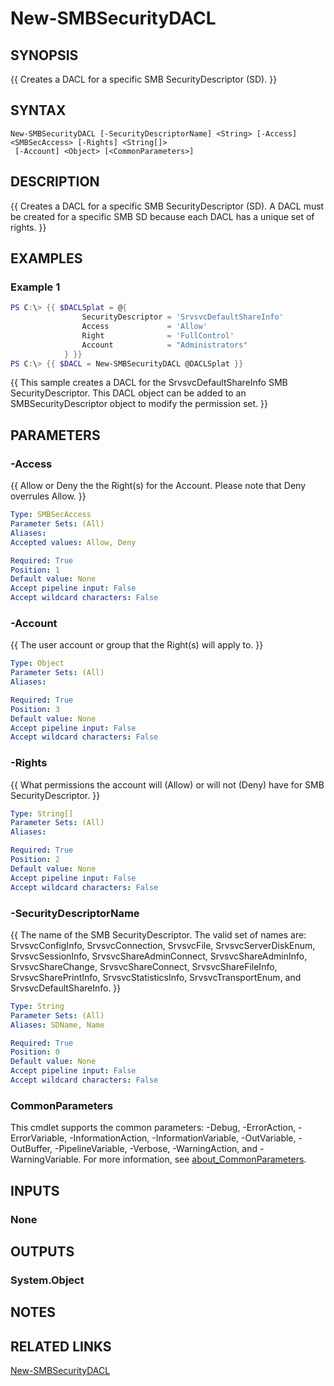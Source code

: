 ﻿---
external help file: SMBSecurity-help.xml
Module Name: SMBSecurity
online version:
schema: 2.0.0
---

# New-SMBSecurityDACL

## SYNOPSIS
{{ Creates a DACL for a specific SMB SecurityDescriptor (SD). }}

## SYNTAX

```
New-SMBSecurityDACL [-SecurityDescriptorName] <String> [-Access] <SMBSecAccess> [-Rights] <String[]>
 [-Account] <Object> [<CommonParameters>]
```

## DESCRIPTION
{{ Creates a DACL for a specific SMB SecurityDescriptor (SD). A DACL must be created for a specific SMB SD because each DACL has a unique set of rights. }}

## EXAMPLES

### Example 1
```powershell
PS C:\> {{ $DACLSplat = @{
                SecurityDescriptor = 'SrvsvcDefaultShareInfo'
                Access             = 'Allow'
                Right              = 'FullControl'
                Account            = "Administrators"
            } }}
PS C:\> {{ $DACL = New-SMBSecurityDACL @DACLSplat }}
```

{{ This sample creates a DACL for the SrvsvcDefaultShareInfo SMB SecurityDescriptor. This DACL object can be added to an SMBSecurityDescriptor object to modify the permission set. }}

## PARAMETERS

### -Access
{{ Allow or Deny the the Right(s) for the Account. Please note that Deny overrules Allow. }}

```yaml
Type: SMBSecAccess
Parameter Sets: (All)
Aliases:
Accepted values: Allow, Deny

Required: True
Position: 1
Default value: None
Accept pipeline input: False
Accept wildcard characters: False
```

### -Account
{{ The user account or group that the Right(s) will apply to. }}

```yaml
Type: Object
Parameter Sets: (All)
Aliases:

Required: True
Position: 3
Default value: None
Accept pipeline input: False
Accept wildcard characters: False
```

### -Rights
{{ What permissions the account will (Allow) or will not (Deny) have for SMB SecurityDescriptor. }}

```yaml
Type: String[]
Parameter Sets: (All)
Aliases:

Required: True
Position: 2
Default value: None
Accept pipeline input: False
Accept wildcard characters: False
```

### -SecurityDescriptorName
{{ The name of the SMB SecurityDescriptor. The valid set of names are: SrvsvcConfigInfo, SrvsvcConnection, SrvsvcFile, SrvsvcServerDiskEnum, SrvsvcSessionInfo, SrvsvcShareAdminConnect, SrvsvcShareAdminInfo, SrvsvcShareChange, SrvsvcShareConnect, SrvsvcShareFileInfo, SrvsvcSharePrintInfo, SrvsvcStatisticsInfo, SrvsvcTransportEnum, and SrvsvcDefaultShareInfo. }}

```yaml
Type: String
Parameter Sets: (All)
Aliases: SDName, Name

Required: True
Position: 0
Default value: None
Accept pipeline input: False
Accept wildcard characters: False
```

### CommonParameters
This cmdlet supports the common parameters: -Debug, -ErrorAction, -ErrorVariable, -InformationAction, -InformationVariable, -OutVariable, -OutBuffer, -PipelineVariable, -Verbose, -WarningAction, and -WarningVariable. For more information, see [about_CommonParameters](http://go.microsoft.com/fwlink/?LinkID=113216).

## INPUTS

### None

## OUTPUTS

### System.Object
## NOTES

## RELATED LINKS

[New-SMBSecurityDACL](https://github.com/microsoft/SMBSecurity/wiki/New%E2%80%90SMBSecurityDACL)